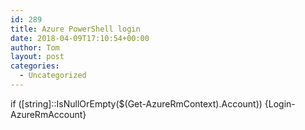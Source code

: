 ```yaml
---
id: 289
title: Azure PowerShell login
date: 2018-04-09T17:10:54+00:00
author: Tom
layout: post
categories:
  - Uncategorized
---
```

if ([string]::IsNullOrEmpty($(Get-AzureRmContext).Account)) {Login-AzureRmAccount}